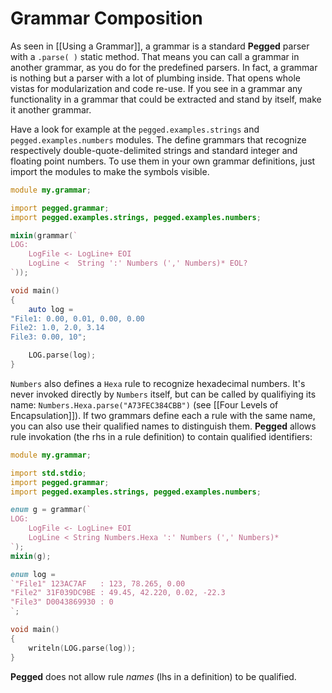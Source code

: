 Grammar Composition
===================

As seen in [[Using a Grammar]], a grammar is a standard **Pegged** parser with a `.parse( )` static method. That means you can call a grammar in another grammar, as you do for the predefined parsers. In fact, a grammar is nothing but a parser with a lot of plumbing inside. That opens whole vistas for modularization and code re-use. If you see in a grammar any functionality in a grammar that could be extracted and stand by itself, make it another grammar.

Have a look for example at the `pegged.examples.strings` and `pegged.examples.numbers` modules. The define grammars that recognize respectively double-quote-delimited strings and standard integer and floating point numbers. To use them in your own grammar definitions, just import the modules to make the symbols visible.

```d
module my.grammar;

import pegged.grammar;
import pegged.examples.strings, pegged.examples.numbers;

mixin(grammar(`
LOG:
    LogFile <- LogLine+ EOI
    LogLine <  String ':' Numbers (',' Numbers)* EOL?
`));

void main()
{
	auto log = 
"File1: 0.00, 0.01, 0.00, 0.00
File2: 1.0, 2.0, 3.14
File3: 0.00, 10";

	LOG.parse(log);
}
```

`Numbers` also defines a `Hexa` rule to recognize hexadecimal numbers. It's never invoked directly by `Numbers` itself, but can be called by qualifiying its name: `Numbers.Hexa.parse("A73FEC384CBB")` (see [[Four Levels of Encapsulation]]). If two grammars define each a rule with the same name, you can also use their qualified names to distinguish them. **Pegged** allows rule invokation (the rhs in a rule definition) to contain qualified identifiers:

```d
module my.grammar;

import std.stdio;
import pegged.grammar;
import pegged.examples.strings, pegged.examples.numbers;

enum g = grammar(`
LOG:
    LogFile <- LogLine+ EOI
    LogLine < String Numbers.Hexa ':' Numbers (',' Numbers)*
`);
mixin(g);

enum log = 
`"File1" 123AC7AF   : 123, 78.265, 0.00
"File2" 31F039DC9BE : 49.45, 42.220, 0.02, -22.3
"File3" D0043869930 : 0
`;

void main()
{
    writeln(LOG.parse(log));
}
```

**Pegged** does not allow rule *names* (lhs in a definition) to be qualified. 


